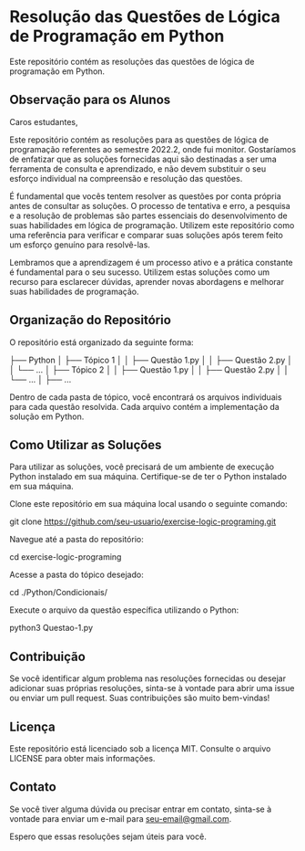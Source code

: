 # Resolução das Questões de Lógica de Programação em Python

Este repositório contém as resoluções das questões de lógica de programação em Python.

## Observação para os Alunos

Caros estudantes,

Este repositório contém as resoluções para as questões de lógica de programação referentes ao semestre 2022.2, onde fui monitor. Gostaríamos de enfatizar que as soluções fornecidas aqui são destinadas a ser uma ferramenta de consulta e aprendizado, e não devem substituir o seu esforço individual na compreensão e resolução das questões.

É fundamental que vocês tentem resolver as questões por conta própria antes de consultar as soluções. O processo de tentativa e erro, a pesquisa e a resolução de problemas são partes essenciais do desenvolvimento de suas habilidades em lógica de programação. Utilizem este repositório como uma referência para verificar e comparar suas soluções após terem feito um esforço genuíno para resolvê-las.

Lembramos que a aprendizagem é um processo ativo e a prática constante é fundamental para o seu sucesso. Utilizem estas soluções como um recurso para esclarecer dúvidas, aprender novas abordagens e melhorar suas habilidades de programação.

## Organização do Repositório

O repositório está organizado da seguinte forma:

├── Python
│ ├── Tópico 1
│ │ ├── Questão 1.py
│ │ ├── Questão 2.py
│ │ └── ...
│ ├── Tópico 2
│ │ ├── Questão 1.py
│ │ ├── Questão 2.py
│ │ └── ...
│ ├── ...


Dentro de cada pasta de tópico, você encontrará os arquivos individuais para cada questão resolvida. Cada arquivo contém a implementação da solução em Python.

## Como Utilizar as Soluções

Para utilizar as soluções, você precisará de um ambiente de execução Python instalado em sua máquina. Certifique-se de ter o Python instalado em sua máquina.

Clone este repositório em sua máquina local usando o seguinte comando:

git clone https://github.com/seu-usuario/exercise-logic-programing.git


Navegue até a pasta do repositório:

cd exercise-logic-programing


Acesse a pasta do tópico desejado:

cd ./Python/Condicionais/


Execute o arquivo da questão específica utilizando o Python:

python3 Questao-1.py


## Contribuição

Se você identificar algum problema nas resoluções fornecidas ou desejar adicionar suas próprias resoluções, sinta-se à vontade para abrir uma issue ou enviar um pull request. Suas contribuições são muito bem-vindas!

## Licença

Este repositório está licenciado sob a licença MIT. Consulte o arquivo LICENSE para obter mais informações.

## Contato

Se você tiver alguma dúvida ou precisar entrar em contato, sinta-se à vontade para enviar um e-mail para [seu-email@gmail.com](mailto:hemanoel718@gmail.com).

Espero que essas resoluções sejam úteis para você.
